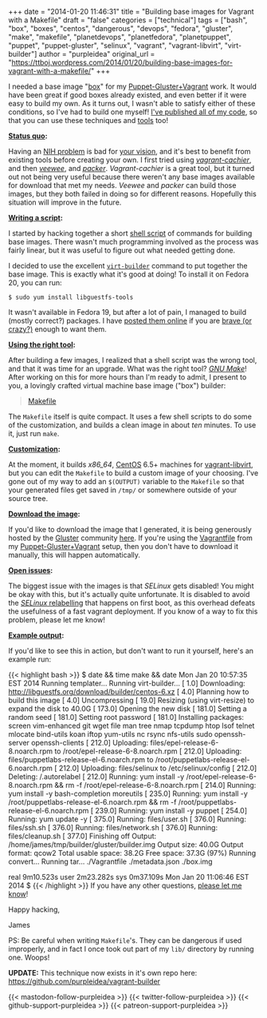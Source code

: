 +++
date = "2014-01-20 11:46:31"
title = "Building base images for Vagrant with a Makefile"
draft = "false"
categories = ["technical"]
tags = ["bash", "box", "boxes", "centos", "dangerous", "devops", "fedora", "gluster", "make", "makefile", "planetdevops", "planetfedora", "planetpuppet", "puppet", "puppet-gluster", "selinux", "vagrant", "vagrant-libvirt", "virt-builder"]
author = "purpleidea"
original_url = "https://ttboj.wordpress.com/2014/01/20/building-base-images-for-vagrant-with-a-makefile/"
+++

I needed a base image "<a href="https://docs.vagrantup.com/v2/boxes.html">box</a>" for my <a title="Automatically deploying GlusterFS with Puppet-Gluster + Vagrant!" href="/blog/automatically-deploying-glusterfs-with-puppet-gluster-vagrant/">Puppet-Gluster+Vagrant</a> work. It would have been great if good boxes already existed, and even better if it were easy to build my own. As it turns out, I wasn't able to satisfy either of these conditions, so I've had to build one myself! <a href="https://github.com/purpleidea/puppet-gluster/blob/master/builder/README">I've published all of my code</a>, so that you can use these techniques and <a href="https://github.com/purpleidea/puppet-gluster/blob/master/builder/Makefile">tools</a> too!

<strong><span style="text-decoration:underline;">Status quo</span>:</strong>

Having an <a href="https://en.wikipedia.org/wiki/Not_Invented_Here">NIH problem</a> is bad for <a href="https://en.wikipedia.org/wiki/Standing_on_the_shoulders_of_giants">your vision</a>, and it's best to benefit from existing tools before creating your own. I first tried using <em><a href="https://github.com/fgrehm/vagrant-cachier">vagrant-cachier</a></em>, and then <em><a href="https://github.com/jedi4ever/veewee">veewee</a></em>, and <em><a href="https://github.com/mitchellh/packer">packer</a></em>. <em>Vagrant-cachier</em> is a great tool, but it turned out not being very useful because there weren't any base images available for download that met my needs. <em>Veewee</em> and <em>packer</em> can build those images, but they both failed in doing so for different reasons. Hopefully this situation will improve in the future.

<strong><span style="text-decoration:underline;">Writing a script</span>:</strong>

I started by hacking together a short <a href="https://www.gnu.org/software/bash/manual/bash.html">shell script</a> of commands for building base images. There wasn't much programming involved as the process was fairly linear, but it was useful to figure out what needed getting done.

I decided to use the excellent <a href="http://libguestfs.org/virt-builder.1.html"><code>virt-builder</code></a> command to put together the base image. This is exactly what it's good at doing! To install it on Fedora 20, you can run:
```
$ sudo yum install libguestfs-tools
```
It wasn't available in Fedora 19, but after a lot of pain, I managed to build (mostly correct?) packages. I have <a href="https://dl.fedoraproject.org/pub/alt/purpleidea/virt-builder/f19/rpm/">posted them online</a> if you are <a href="https://dl.fedoraproject.org/pub/alt/purpleidea/virt-builder/f19/rpm/README">brave (or crazy?)</a> enough to want them.

<strong><span style="text-decoration:underline;">Using the right tool</span>:</strong>

After building a few images, I realized that a shell script was the wrong tool, and that it was time for an upgrade. What was the right tool? <a href="https://www.gnu.org/software/make/manual/make.html"><em>GNU Make</em></a>! After working on this for more hours than I'm ready to admit, I present to you, a lovingly crafted virtual machine base image ("box") builder:
<blockquote><a href="https://github.com/purpleidea/puppet-gluster/blob/master/builder/Makefile">Makefile</a></blockquote>
The <code>Makefile</code> itself is quite compact. It uses a few shell scripts to do some of the customization, and builds a clean image in about <em>ten</em> minutes. To use it, just run <code>make</code>.

<strong><span style="text-decoration:underline;">Customization</span>:</strong>

At the moment, it builds <em>x86_64</em>, <a href="https://en.wikipedia.org/wiki/CentOS">CentOS</a> 6.5+ machines for <a href="https://github.com/pradels/vagrant-libvirt/">vagrant-libvirt</a>, but you can edit the <code>Makefile</code> to build a custom image of your choosing. I've gone out of my way to add an <code>$(OUTPUT)</code> variable to the <code>Makefile</code> so that your generated files get saved in <code>/tmp/</code> or somewhere outside of your source tree.

<strong><span style="text-decoration:underline;">Download the image</span>:</strong>

If you'd like to download the image that I generated, it is being generously hosted by the <a href="https://www.gluster.org/">Gluster</a> community <a href="https://dl.fedoraproject.org/pub/alt/purpleidea/vagrant/">here</a>. If you're using the <a href="https://github.com/purpleidea/puppet-gluster/blob/master/vagrant/gluster/Vagrantfile">Vagrantfile</a> from my <a title="Automatically deploying GlusterFS with Puppet-Gluster + Vagrant!" href="/blog/2014/01/08/automatically-deploying-glusterfs-with-puppet-gluster-vagrant/">Puppet-Gluster+Vagrant</a> setup, then you don't have to download it manually, this will happen automatically.

<strong><span style="text-decoration:underline;">Open issues</span>:</strong>

The biggest issue with the images is that <em>SELinux</em> gets disabled! You might be okay with this, but it's actually quite unfortunate. It is disabled to avoid the <a href="https://github.com/purpleidea/puppet-gluster/blob/master/builder/Makefile#L57"><em>SELinux</em> relabelling</a> that happens on first boot, as this overhead defeats the usefulness of a fast vagrant deployment. If you know of a way to fix this problem, please let me know!

<strong><span style="text-decoration:underline;">Example output</span>:</strong>

If you'd like to see this in action, but don't want to run it yourself, here's an example run:

{{< highlight bash >}}
$ date && time make && date
Mon Jan 20 10:57:35 EST 2014
Running templater...
Running virt-builder...
[   1.0] Downloading: http://libguestfs.org/download/builder/centos-6.xz
[   4.0] Planning how to build this image
[   4.0] Uncompressing
[  19.0] Resizing (using virt-resize) to expand the disk to 40.0G
[ 173.0] Opening the new disk
[ 181.0] Setting a random seed
[ 181.0] Setting root password
[ 181.0] Installing packages: screen vim-enhanced git wget file man tree nmap tcpdump htop lsof telnet mlocate bind-utils koan iftop yum-utils nc rsync nfs-utils sudo openssh-server openssh-clients
[ 212.0] Uploading: files/epel-release-6-8.noarch.rpm to /root/epel-release-6-8.noarch.rpm
[ 212.0] Uploading: files/puppetlabs-release-el-6.noarch.rpm to /root/puppetlabs-release-el-6.noarch.rpm
[ 212.0] Uploading: files/selinux to /etc/selinux/config
[ 212.0] Deleting: /.autorelabel
[ 212.0] Running: yum install -y /root/epel-release-6-8.noarch.rpm && rm -f /root/epel-release-6-8.noarch.rpm
[ 214.0] Running: yum install -y bash-completion moreutils
[ 235.0] Running: yum install -y /root/puppetlabs-release-el-6.noarch.rpm && rm -f /root/puppetlabs-release-el-6.noarch.rpm
[ 239.0] Running: yum install -y puppet
[ 254.0] Running: yum update -y
[ 375.0] Running: files/user.sh
[ 376.0] Running: files/ssh.sh
[ 376.0] Running: files/network.sh
[ 376.0] Running: files/cleanup.sh
[ 377.0] Finishing off
Output: /home/james/tmp/builder/gluster/builder.img
Output size: 40.0G
Output format: qcow2
Total usable space: 38.2G
Free space: 37.3G (97%)
Running convert...
Running tar...
./Vagrantfile
./metadata.json
./box.img

real	9m10.523s
user	2m23.282s
sys	0m37.109s
Mon Jan 20 11:06:46 EST 2014
$
{{< /highlight >}}
If you have any other questions, <a title="contact" href="/contact/">please let me know</a>!

Happy hacking,

James

PS: Be careful when writing <code>Makefile</code>'s. They can be dangerous if used improperly, and in fact I once took out part of my <code>lib/</code> directory by running one. Woops!

<strong>UPDATE:</strong> This technique now exists in it's own repo here: <a href="https://github.com/purpleidea/vagrant-builder">https://github.com/purpleidea/vagrant-builder</a>

{{< mastodon-follow-purpleidea >}}
{{< twitter-follow-purpleidea >}}
{{< github-support-purpleidea >}}
{{< patreon-support-purpleidea >}}
